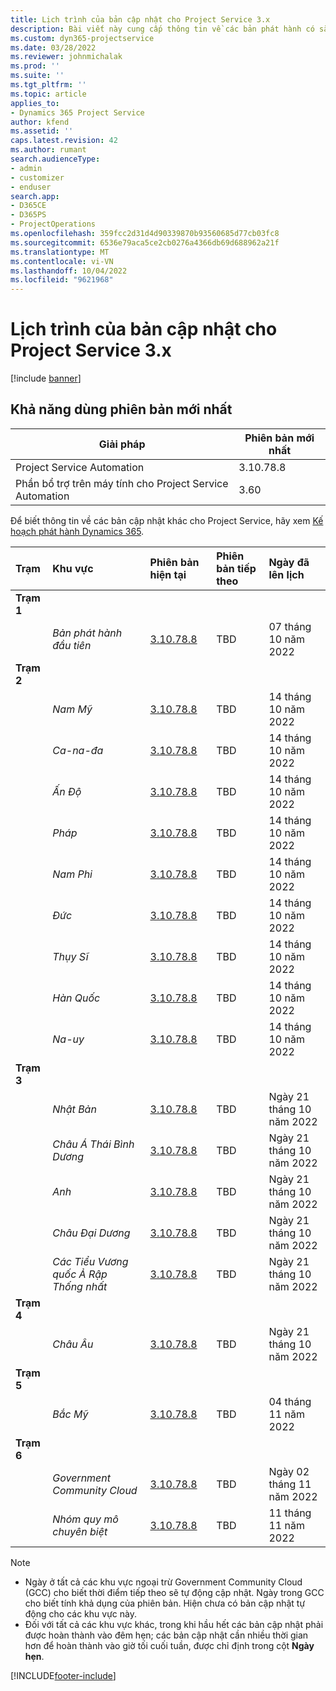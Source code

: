 ```yaml
---
title: Lịch trình của bản cập nhật cho Project Service 3.x
description: Bài viết này cung cấp thông tin về các bản phát hành có sẵn và sắp tới của Dynamics 365 Project Service Automation.
ms.custom: dyn365-projectservice
ms.date: 03/28/2022
ms.reviewer: johnmichalak
ms.prod: ''
ms.suite: ''
ms.tgt_pltfrm: ''
ms.topic: article
applies_to:
- Dynamics 365 Project Service
author: kfend
ms.assetid: ''
caps.latest.revision: 42
ms.author: rumant
search.audienceType:
- admin
- customizer
- enduser
search.app:
- D365CE
- D365PS
- ProjectOperations
ms.openlocfilehash: 359fcc2d31d4d90339870b93560685d77cb03fc8
ms.sourcegitcommit: 6536e79aca5ce2cb0276a4366db69d688962a21f
ms.translationtype: MT
ms.contentlocale: vi-VN
ms.lasthandoff: 10/04/2022
ms.locfileid: "9621968"
---
```

# <a name="update-release-schedule-for-project-service-3x"></a>Lịch trình của bản cập nhật cho Project Service 3.x

[!include [banner](../includes/psa-now-project-operations.md)]

## <a name="latest-version-availability"></a>Khả năng dùng phiên bản mới nhất

| Giải pháp  | Phiên bản mới nhất |
|-------|----|
| Project Service Automation    | 3.10.78.8 |
| Phần bổ trợ trên máy tính cho Project Service Automation                | 3.60          |

Để biết thông tin về các bản cập nhật khác cho Project Service, hãy xem [Kế hoạch phát hành Dynamics 365](/dynamics365/release-plans/). 

| Trạm  | Khu vực | Phiên bản hiện tại | Phiên bản tiếp theo |  Ngày đã lên lịch
| :---   | :---   | :---   | :---   |:---   |         
|<strong>Trạm 1</strong> | |  |  | |
| | <i>Bản phát hành đầu tiên</i> | [3.10.78.8](whats-new-ur-47.md)| TBD | 07 tháng 10 năm 2022
|<strong>Trạm 2</strong> | |  |  | |
| | <i>Nam Mỹ</i> | [3.10.78.8](whats-new-ur-47.md) | TBD | 14 tháng 10 năm 2022
| | <i>Ca-na-đa</i> | [3.10.78.8](whats-new-ur-47.md) | TBD | 14 tháng 10 năm 2022
| | <i>Ấn Độ</i> | [3.10.78.8](whats-new-ur-47.md) | TBD | 14 tháng 10 năm 2022
| | <i>Pháp</i> | [3.10.78.8](whats-new-ur-47.md) | TBD | 14 tháng 10 năm 2022
| | <i>Nam Phi</i> | [3.10.78.8](whats-new-ur-47.md) | TBD | 14 tháng 10 năm 2022
| | <i>Đức</i> | [3.10.78.8](whats-new-ur-47.md) | TBD | 14 tháng 10 năm 2022
| | <i>Thụy Sĩ</i> | [3.10.78.8](whats-new-ur-47.md) | TBD | 14 tháng 10 năm 2022
| | <i>Hàn Quốc</i> | [3.10.78.8](whats-new-ur-47.md) | TBD | 14 tháng 10 năm 2022
| | <i>Na-uy</i> | [3.10.78.8](whats-new-ur-47.md) | TBD | 14 tháng 10 năm 2022
|<strong>Trạm 3</strong> | |  |  | |
| | <i>Nhật Bản</i> | [3.10.78.8](whats-new-ur-47.md) | TBD | Ngày 21 tháng 10 năm 2022
| | <i>Châu Á Thái Bình Dương</i> | [3.10.78.8](whats-new-ur-47.md) | TBD | Ngày 21 tháng 10 năm 2022
| | <i>Anh</i> | [3.10.78.8](whats-new-ur-47.md) | TBD | Ngày 21 tháng 10 năm 2022
| | <i>Châu Đại Dương</i> | [3.10.78.8](whats-new-ur-47.md) | TBD | Ngày 21 tháng 10 năm 2022
| | <i>Các Tiểu Vương quốc Ả Rập Thống nhất</i> | [3.10.78.8](whats-new-ur-47.md) | TBD | Ngày 21 tháng 10 năm 2022
|<strong>Trạm 4</strong> | |  |  | |
| | <i>Châu Âu</i> | [3.10.78.8](whats-new-ur-47.md) | TBD | Ngày 21 tháng 10 năm 2022
|<strong>Trạm 5</strong> | |  |  | |
| | <i>Bắc Mỹ</i> | [3.10.78.8](whats-new-ur-47.md) | TBD | 04 tháng 11 năm 2022
|<strong>Trạm 6</strong> | |  |  | |
| | <i>Government Community Cloud</i> | [3.10.78.8](whats-new-ur-47.md) | TBD | Ngày 02 tháng 11 năm 2022
| | <i>Nhóm quy mô chuyên biệt</i> | [3.10.78.8](whats-new-ur-47.md) | TBD | 11 tháng 11 năm 2022




>[!Note]
> - Ngày ở tất cả các khu vực ngoại trừ Government Community Cloud (GCC) cho biết thời điểm tiếp theo sẽ tự động cập nhật. Ngày trong GCC cho biết tính khả dụng của phiên bản. Hiện chưa có bản cập nhật tự động cho các khu vực này.
> - Đối với tất cả các khu vực khác, trong khi hầu hết các bản cập nhật phải được hoàn thành vào đêm hẹn; các bản cập nhật cần nhiều thời gian hơn để hoàn thành vào giờ tối cuối tuần, được chỉ định trong cột **Ngày hẹn**.


[!INCLUDE[footer-include](../includes/footer-banner.md)]
